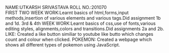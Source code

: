NAME:UTKARSH SRIVASTAVA
ROLL NO.:201070  
FIRST TWO WEEK WORK:Learnt basics of html,forms,input methods,insertion of various elements and various tags.Did assignment 1b and 1d. 
3rd & 4th WEEK WORK:Learnt basics of css,use of fonts,various editing styles, alignments,colors and transitions.Did assignments 2a and 2b.
LIKE: Created a like button similiar to youtube like butto which changes count and colour when clicked.
POKEMON: Created a webpage which shows all different types of pokemon using JavaScript.
